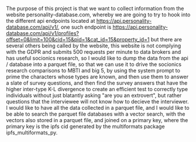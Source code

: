 The purpose of this project is that we want to collect information from the website personality-database.com, whereby we are going to try to hook into the different api endpoints located at https://api.personality-database.com/api/v1/, one such endpoint is https://api.personality-database.com/api/v1/profiles?offset=0&limit=100&cid=15&pid=1&cat_id=15&property_id=1 but there are several others being called by the website, this website is not complying with the GDPR and submits 500 requests per minute to data brokers and has useful socionics research, so I would like to dump the data from the api / database into a parquet file, so that we can use it to drive the socionics research comparisons to MBTI and big 5, by using the system prompt to prime the characters whose types are known, and then use them to answer a slate of survey questions, and then find the survey answers that have the higher inter-type K-L divergence to create an efficient test to correctly type individuals without just blatantly asking "are you an extrovert", but rather questions that the interviewee will not know how to decieve the interviewer. I would like to have all the data collected in a parquet file, and I would like to be able to search the parquet file databases with a vector search, with the vectors also stored in a parquet file, and joined on a primary key, where the primary key is the ipfs cid generated by the multiformats package ipfs_multiformats_py.